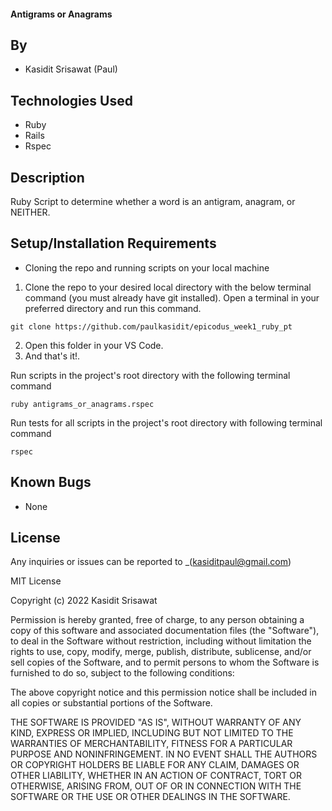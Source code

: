 #### Antigrams or Anagrams 

## By

* Kasidit Srisawat (Paul)

## Technologies Used

* Ruby 
* Rails 
* Rspec

## Description

Ruby Script to determine whether a word is an antigram, anagram, or NEITHER. 

## Setup/Installation Requirements

- Cloning the repo and running scripts on your local machine

1. Clone the repo to your desired local directory with the below terminal command (you must already have git installed). Open a terminal in your preferred directory and run this command. 
```
git clone https://github.com/paulkasidit/epicodus_week1_ruby_pt

``` 
2. Open this folder in your VS Code. 
3. And that's it!.

Run scripts in the project's root directory with the following terminal command
``` 
ruby antigrams_or_anagrams.rspec
``` 

Run tests for all scripts in the project's root directory with following terminal command
``` 
rspec 
``` 

## Known Bugs

* None

## License

Any inquiries or issues can be reported to _(kasiditpaul@gmail.com)

MIT License

Copyright (c) 2022 Kasidit Srisawat

Permission is hereby granted, free of charge, to any person obtaining a copy
of this software and associated documentation files (the "Software"), to deal
in the Software without restriction, including without limitation the rights
to use, copy, modify, merge, publish, distribute, sublicense, and/or sell
copies of the Software, and to permit persons to whom the Software is
furnished to do so, subject to the following conditions:

The above copyright notice and this permission notice shall be included in all
copies or substantial portions of the Software.

THE SOFTWARE IS PROVIDED "AS IS", WITHOUT WARRANTY OF ANY KIND, EXPRESS OR
IMPLIED, INCLUDING BUT NOT LIMITED TO THE WARRANTIES OF MERCHANTABILITY,
FITNESS FOR A PARTICULAR PURPOSE AND NONINFRINGEMENT. IN NO EVENT SHALL THE
AUTHORS OR COPYRIGHT HOLDERS BE LIABLE FOR ANY CLAIM, DAMAGES OR OTHER
LIABILITY, WHETHER IN AN ACTION OF CONTRACT, TORT OR OTHERWISE, ARISING FROM,
OUT OF OR IN CONNECTION WITH THE SOFTWARE OR THE USE OR OTHER DEALINGS IN THE
SOFTWARE.